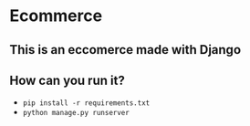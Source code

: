 # Ecommerce 

## This is an eccomerce made with Django

## How can you run it?

- ```pip install -r requirements.txt```
- ```python manage.py runserver```